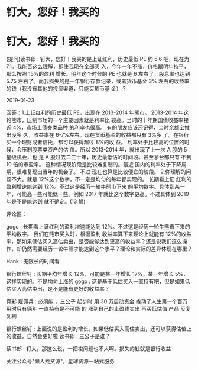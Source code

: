 # 钉大，您好！我买的

# 钉大，您好！我买的

(提问)读书郎 : 钉大，您好！我买的是上证红利，历史最低 PE 约 5.6 吧，现在为 7.1。我能否这么理解，即使我现在全部买 入，今年一年不涨，价格跟明年持平，那么按照 15%的盈利 增长。明年这个时候的 PE 也就是 6 左右了，股息率也达到 5.75 左右了。而我损失的是一年银行存款记录，或者货币基金 3% 左右的收益率的钱（我没有其他的投资渠道，只能买货币基 金）？

2019-01-23

回答：1.上证红利的历史最低 PE，出现在 2013-2014 年熊市。 2013-2014 年这轮熊市，压制市场的一个主要因素就是利率比 较高。当时的十年期国债收益率接近 4%，市场上债券类品种 的利率也很高。 有的朋友应该还记得，当时余额宝推出没多 久，收益率在 6-7%左右。现在货币基金的收益都只有 3%多 了。在银行买一个理财或者信托，都可以获得超过 8%的收 益。 利率处于比较高的位置的时候，会压制股票类资产的估 值。所以 2013-2014 年，就出现了上一次 A 股的 5 星级机会，也 是 A 股过去二三十年，历史最低估的时间段。甚至茅台都只有 不到 10 倍的市盈率。 这种情况现阶段是比较难复制的。最近 国内的利率处于下降周期，很难复现出当年的机会了。 不过 现在也算是比较便宜的阶段。 2.你理解的问题不大。就是 12%这个数字，不一定是均匀的每年都实现的。 长期看上证 红利的盈利增速能达到 12%。不过这是经历一轮牛熊市下来 的平均数字。具体到某一年，可能高一些可能低一些。例如 2017 年就比这个数字更高。不过具体到 2019 年是不是能达到 就不确定。(13 赞)

评论区：

gogo : 长期看上证红利的盈利增速能达到 12%。不过这是经历一轮牛熊市下来的平均数字。 我们在熊市买入时，根据盈利 收益率算下来理论上就能有 12%的收益率，那如果低估买入高估卖出，是否能够达到更高的收益率？还是说我们这么操 作，却仍然需要经历一轮牛熊才能达到这个水平？理论和实际的差异体现在哪里？

Hank : 无限长的时间看

银行螺丝钉 : 长期平均年增长 12%，可能是某一年增长 17%，某一年增长 5%，这样实现的。不是均匀上涨的 gogo : 这是基于低估买入一直持有吧，但是如果低估买入高估卖出，是不是能有更好的收益率？

竞彩 雇佣兵 : 必须能 ，三公子 起步时 用 30 万启动资金 撬动了人生第一个百万 用时只有俩年 一直持有是不可能 的 涨到自己的止盈线卖出 再买低估值 产品 反复复利

银行螺丝钉 : 上面说的是盈利的增长。如果低估买入高估卖出，还可以获得估值上的收益，自然会更好啦 读书郎 : 三公子是谁？

读书郎 : 钉大，那这么说，一把梭问题也不大啊。损失的钱就是银行收益

关注公众号"懒人找资源"，星球资源一站式服务